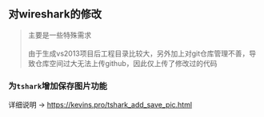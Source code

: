 ## 对wireshark的修改

> 主要是一些特殊需求<br><br>由于生成vs2013项目后工程目录比较大，另外加上对git仓库管理不善，导致仓库空间过大无法上传github，因此仅上传了修改过的代码

### 为`tshark`增加保存图片功能

详细说明 -> https://kevins.pro/tshark_add_save_pic.html
